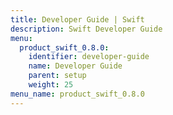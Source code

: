 ```yaml
---
title: Developer Guide | Swift
description: Swift Developer Guide
menu:
  product_swift_0.8.0:
    identifier: developer-guide
    name: Developer Guide
    parent: setup
    weight: 25
menu_name: product_swift_0.8.0
---
```


